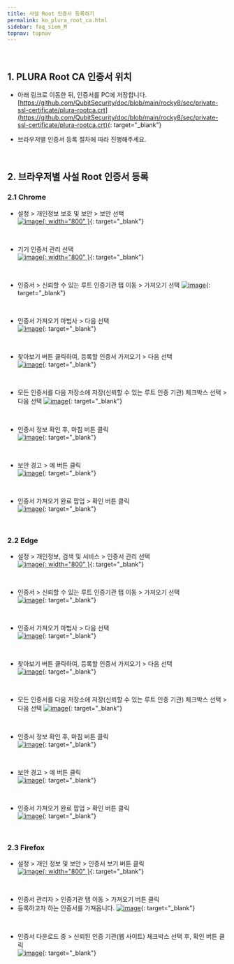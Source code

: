 ```yaml
---
title: 사설 Root 인증서 등록하기
permalink: ko_plura_root_ca.html
sidebar: faq_siem_M
topnav: topnav
---
```


<br />

## 1. PLURA Root CA 인증서 위치

- 아래 링크로 이동한 뒤, 인증서를 PC에 저장합니다.
[https://github.com/QubitSecurity/doc/blob/main/rocky8/sec/private-ssl-certificate/plura-rootca.crt](https://github.com/QubitSecurity/doc/blob/main/rocky8/sec/private-ssl-certificate/plura-rootca.crt){: target="_blank"}

- 브라우저별 인증서 등록 절차에 따라 진행해주세요.

<br />

## 2. 브라우저별 사설 Root 인증서 등록

### 2.1 Chrome

- 설정 > 개인정보 보호 및 보안 > 보안 선택   
[![image](/docs/images/Faq/siem/on-premise/plura_root_ca/01.png){: width="800" }](/docs/images/Faq/siem/on-premise/plura_root_ca/01.png){: target="_blank"}

<br />

- 기기 인증서 관리 선택   
[![image](/docs/images/Faq/siem/on-premise/plura_root_ca/02.png){: width="800" }](/docs/images/Faq/siem/on-premise/plura_root_ca/02.png){: target="_blank"}

<br />

- 인증서 > 신뢰할 수 있는 루트 인증기관 탭 이동 > 가져오기 선택
[![image](/docs/images/Faq/siem/on-premise/plura_root_ca/04.png)](/docs/images/Faq/siem/on-premise/plura_root_ca/04.png){: target="_blank"}

<br />

- 인증서 가져오기 마법사 > 다음 선택   
[![image](/docs/images/Faq/siem/on-premise/plura_root_ca/05.png)](/docs/images/Faq/siem/on-premise/plura_root_ca/05.png){: target="_blank"}

<br />

- 찾아보기 버튼 클릭하여, 등록할 인증서 가져오기 > 다음 선택   
[![image](/docs/images/Faq/siem/on-premise/plura_root_ca/07.png)](/docs/images/Faq/siem/on-premise/plura_root_ca/07.png){: target="_blank"}

<br />

- 모든 인증서를 다음 저장소에 저장(신뢰할 수 있는 루트 인증 기관) 체크박스 선택 > 다음 선택
[![image](/docs/images/Faq/siem/on-premise/plura_root_ca/15.png)](/docs/images/Faq/siem/on-premise/plura_root_ca/15.png){: target="_blank"}

<br />

- 인증서 정보 확인 후, 마침 버튼 클릭   
[![image](/docs/images/Faq/siem/on-premise/plura_root_ca/09.png)](/docs/images/Faq/siem/on-premise/plura_root_ca/09.png){: target="_blank"}

<br />

- 보안 경고 > 예 버튼 클릭   
[![image](/docs/images/Faq/siem/on-premise/plura_root_ca/10.png)](/docs/images/Faq/siem/on-premise/plura_root_ca/10.png){: target="_blank"}

<br />

- 인증서 가져오기 완료 팝업 > 확인 버튼 클릭   
[![image](/docs/images/Faq/siem/on-premise/plura_root_ca/11.png)](/docs/images/Faq/siem/on-premise/plura_root_ca/11.png){: target="_blank"}

<br />

### 2.2 Edge

- 설정 > 개인정보, 검색 및 서비스 > 인증서 관리 선택   
[![image](/docs/images/Faq/siem/on-premise/plura_root_ca/03.png){: width="800" }](/docs/images/Faq/siem/on-premise/plura_root_ca/03.png){: target="_blank"}

<br />

- 인증서 > 신뢰할 수 있는 루트 인증기관 탭 이동 > 가져오기 선택  
[![image](/docs/images/Faq/siem/on-premise/plura_root_ca/04.png)](/docs/images/Faq/siem/on-premise/plura_root_ca/04.png){: target="_blank"}

<br />

- 인증서 가져오기 마법사 > 다음 선택   
[![image](/docs/images/Faq/siem/on-premise/plura_root_ca/05.png)](/docs/images/Faq/siem/on-premise/plura_root_ca/05.png){: target="_blank"}

<br />

- 찾아보기 버튼 클릭하여, 등록할 인증서 가져오기 > 다음 선택   
[![image](/docs/images/Faq/siem/on-premise/plura_root_ca/07.png)](/docs/images/Faq/siem/on-premise/plura_root_ca/07.png){: target="_blank"}

<br />

- 모든 인증서를 다음 저장소에 저장(신뢰할 수 있는 루트 인증 기관) 체크박스 선택 > 다음 선택
[![image](/docs/images/Faq/siem/on-premise/plura_root_ca/15.png)](/docs/images/Faq/siem/on-premise/plura_root_ca/15.png){: target="_blank"}

<br />

- 인증서 정보 확인 후, 마침 버튼 클릭   
[![image](/docs/images/Faq/siem/on-premise/plura_root_ca/09.png)](/docs/images/Faq/siem/on-premise/plura_root_ca/09.png){: target="_blank"}

<br />

- 보안 경고 > 예 버튼 클릭   
[![image](/docs/images/Faq/siem/on-premise/plura_root_ca/10.png)](/docs/images/Faq/siem/on-premise/plura_root_ca/10.png){: target="_blank"}

<br />

- 인증서 가져오기 완료 팝업 > 확인 버튼 클릭   
[![image](/docs/images/Faq/siem/on-premise/plura_root_ca/11.png)](/docs/images/Faq/siem/on-premise/plura_root_ca/11.png){: target="_blank"}

<br />

### 2.3 Firefox

- 설정 > 개인 정보 및 보안  > 인증서 보기 버튼 클릭   
[![image](/docs/images/Faq/siem/on-premise/plura_root_ca/12.png){: width="800" }](/docs/images/Faq/siem/on-premise/plura_root_ca/12.png){: target="_blank"}

<br />

- 인증서 관리자 > 인증기관 탭 이동 > 가져오기 버튼 클릭 
- 등록하고자 하는 인증서를 가져옵니다.
[![image](/docs/images/Faq/siem/on-premise/plura_root_ca/13.png)](/docs/images/Faq/siem/on-premise/plura_root_ca/13.png){: target="_blank"}

<br />

- 인증서 다운로드 중 > 신뢰된 인증 기관(웹 사이트) 체크박스 선택 후, 확인 버튼 클릭   
[![image](/docs/images/Faq/siem/on-premise/plura_root_ca/14.png)](/docs/images/Faq/siem/on-premise/plura_root_ca/14.png){: target="_blank"}

<br />

<!-- ### 2.4 Safari -->

<!-- - Safari 추가 예정 -->
